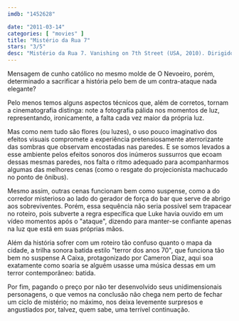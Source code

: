 ```yaml
---
imdb: "1452628"

date: "2011-03-14"
categories: [ "movies" ]
title: "Mistério da Rua 7"
stars: "3/5"
desc: "Mistério da Rua 7. Vanishing on 7th Street (USA, 2010). Dirigido por Brad Anderson. Escrito por Anthony Jaswinski. Com Hayden Christensen, John Leguizamo, Thandie Newton, Jacob Latimore, Taylor Groothuis, Jordan Trovillion, Arthur Cartwright, Neal Huff, Hugh Maguire."
---
```

Mensagem de cunho católico no mesmo molde de O Nevoeiro, porém, determinado a sacrificar a história pelo bem de um contra-ataque nada elegante?

Pelo menos temos alguns aspectos técnicos que, além de corretos, tornam a cinematografia distinga: note a fotografia pálida nos momentos de luz, representando, ironicamente, a falta cada vez maior da própria luz.

Mas como nem tudo são flores (ou luzes), o uso pouco imaginativo dos efeitos visuais compromete a experiência pretensiosamente aterrorizante das sombras que observam encostadas nas paredes. E se somos levados a esse ambiente pelos efeitos sonoros dos inúmeros sussurros que ecoam dessas mesmas paredes, nos falta o ritmo adequado para acompanharmos algumas das melhores cenas (como o resgate do projecionista machucado no ponto de ônibus).

Mesmo assim, outras cenas funcionam bem como suspense, como a do corredor misterioso ao lado do gerador de força do bar que serve de abrigo aos sobreviventes. Porém, essa sequência não seria possível sem trapacear no roteiro, pois subverte a regra específica que Luke havia ouvido em um vídeo momentos após o "ataque", dizendo para manter-se confiante apenas na luz que está em suas próprias mãos.

Além da história sofrer com um roteiro tão confuso quanto o mapa da cidade, a trilha sonora batida estilo "terror dos anos 70", que funciona tão bem no suspense A Caixa, protagonizado por Cameron Diaz, aqui soa exatamente como soaria se alguém usasse uma música dessas em um terror contemporâneo: batida.

Por fim, pagando o preço por não ter desenvolvido seus unidimensionais personagens, o que vemos na conclusão não chega nem perto de fechar um ciclo de mistério; no máximo, nos deixa levemente surpresos e angustiados por, talvez, quem sabe, uma terrível continuação.

